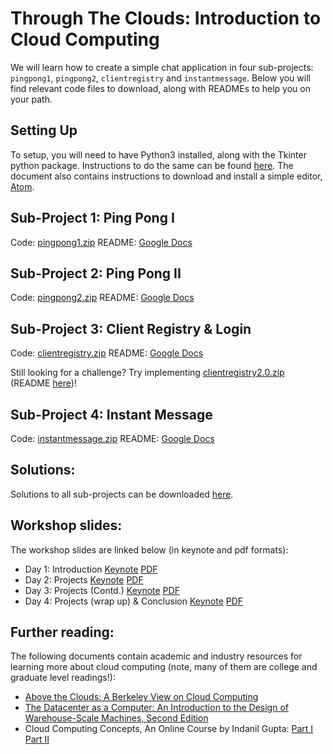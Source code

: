# Through The Clouds: Introduction to Cloud Computing


We will learn how to create a simple chat application in four sub-projects: `pingpong1`, `pingpong2`, `clientregistry` and `instantmessage`. Below you will find relevant code files to download, along with READMEs to help you on your path.

## Setting Up

To setup, you will need to have Python3 installed, along with the Tkinter python package. Instructions to do the same can be found [here](https://docs.google.com/document/d/1EYahBVYY3M8gNL7gEndLgW-JRANZcqRo5gKVnC7Y3Zk/edit?usp=sharing). The document also contains instructions to download and install a simple editor, [Atom](https://atom.io/).

## Sub-Project 1: Ping Pong I

Code: [pingpong1.zip](assets/pingpong1.zip)
README: [Google Docs](https://docs.google.com/document/d/19PYohJ5M1r4s86odjwIF1rXY4jewxl5ueCuYyBR3Wpg/edit?usp=sharing)

## Sub-Project 2: Ping Pong II

Code: [pingpong2.zip](assets/pingpong2.zip)
README: [Google Docs](https://docs.google.com/document/d/1G-I_GQldtJy40dqtlSODJeMQQoRFjsx2llLz077UOPQ/edit?usp=sharing)

## Sub-Project 3: Client Registry & Login

Code: [clientregistry.zip](assets/clientregistry.zip)
README: [Google Docs](https://docs.google.com/document/d/1Nw9RWUsmNWJRJNYHotZYEa3PxFL6WrAj7QERIpn_j48/edit?usp=sharing)

Still looking for a challenge? Try implementing [clientregistry2.0.zip](assets/clientregistry_2.0.zip) (README [here](https://docs.google.com/document/d/1ujhdJVDxEC-HbJKKfjr2QuXZWx3dxxbbF09ps0X-Osg/edit#heading=h.tphjratfjhy5))!

## Sub-Project 4: Instant Message

Code: [instantmessage.zip](assets/instantmessage.zip)
README: [Google Docs](https://docs.google.com/document/d/1E67ts_sClYy5DEQPxzEVVztRYIeRqtt89QJwZCGoo8M/edit?usp=sharing)

## Solutions:

Solutions to all sub-projects can be downloaded [here](https://github.com/YPS-ThroughTheClouds/YChat/archive/refs/heads/summer-21-solution.zip).

## Workshop slides:

The workshop slides are linked below (in keynote and pdf formats):

* Day 1: Introduction [Keynote](slides/day1-intro.key) [PDF](slides/day1-intro.pdf)
* Day 2: Projects [Keynote](slides/day2-project.key) [PDF](slides/day2-project.pdf)
* Day 3: Projects (Contd.) [Keynote](slides/day3-project.key) [PDF](slides/day3-project.pdf)
* Day 4: Projects (wrap up) & Conclusion [Keynote](slides/day4-wrapup.key) [PDF](slides/day4-wrapup.pdf)

## Further reading:

The following documents contain academic and industry resources for learning more about cloud computing (note, many of them are college and graduate level readings!):

* [Above the Clouds: A Berkeley View on Cloud Computing](https://www2.eecs.berkeley.edu/Pubs/TechRpts/2009/EECS-2009-28.pdf)
* [The Datacenter as a Computer: An Introduction to the Design of Warehouse-Scale Machines, Second Edition](https://research.google/pubs/pub41606/)
* Cloud Computing Concepts, An Online Course by Indanil Gupta: [Part I](https://www.coursera.org/learn/cloud-computing) [Part II](https://www.coursera.org/learn/cloud-computing-2)
